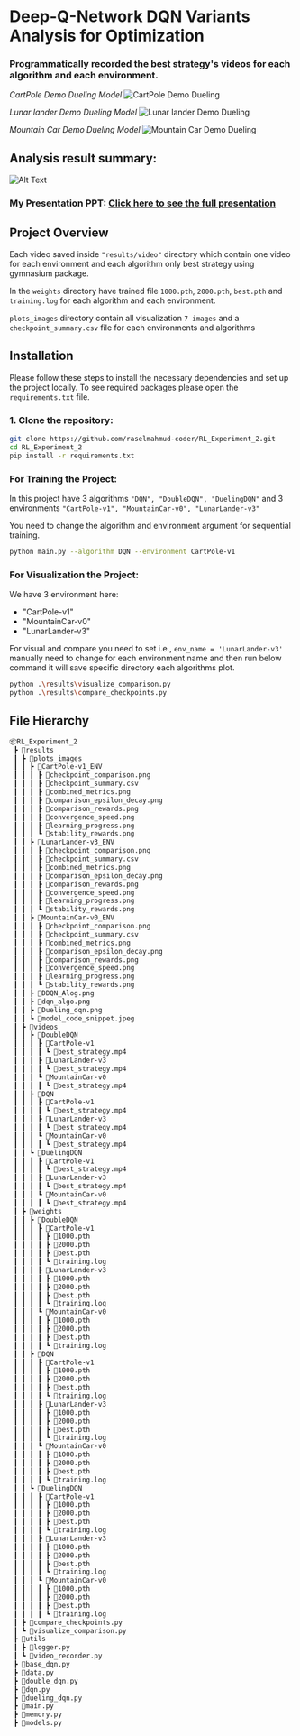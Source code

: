 # Deep-Q-Network DQN Variants Analysis for Optimization

### Programmatically recorded the best strategy's videos for each algorithm and each environment.

*CartPole Demo Dueling Model*
![CartPole Demo Dueling](/Results/videos/DuelingDQN/CartPole-v1/CartPole_best_strategy.gif)

*Lunar lander Demo Dueling Model*
![Lunar lander Demo Dueling](/Results/videos/DuelingDQN/LunarLander-v3/Luner_best_strategy.gif)

*Mountain Car Demo Dueling Model*
![Mountain Car Demo Dueling](/Results/videos/DuelingDQN/MountainCar-v0/Mountain_best_strategy.gif)


## Analysis result summary:
![Alt Text](/Results/summary_result.png)


### My Presentation PPT: [Click here to see the full presentation](https://www.canva.com/design/DAGahDwGwko/1xpOAfOGUGTl46n14YIHnA/view?utm_content=DAGahDwGwko&utm_campaign=designshare&utm_medium=link2&utm_source=uniquelinks&utlId=hdc0cf455e3)

## Project Overview
Each video saved inside `"results/video"` directory which contain one video for each environment and each algorithm only best strategy using gymnasium package.

In the `weights` directory have trained file `1000.pth`, `2000.pth`, `best.pth` and `training.log` for each algorithm and each environment.

`plots_images` directory contain all visualization `7 images` and a `checkpoint_summary.csv` file for each environments and algorithms

## Installation

Please follow these steps to install the necessary dependencies and set up the project locally. To see required packages please open the `requirements.txt` file.

### 1. Clone the repository:

```bash
git clone https://github.com/raselmahmud-coder/RL_Experiment_2.git
cd RL_Experiment_2
pip install -r requirements.txt
```

### For Training the Project:
In this project have 3 algorithms `"DQN", "DoubleDQN", "DuelingDQN"` and 3 environments `"CartPole-v1", "MountainCar-v0", "LunarLander-v3"`

You need to change the algorithm and environment argument for sequential training.

```bash
python main.py --algorithm DQN --environment CartPole-v1     
```

### For Visualization the Project:
We have 3 environment here:
- "CartPole-v1"
- "MountainCar-v0"
- "LunarLander-v3"


For visual and compare you need to set i.e., `env_name = 'LunarLander-v3'` manually need to change for each environment name and then run below command it will save specific directory each algorithms plot.

```bash
python .\results\visualize_comparison.py    
python .\results\compare_checkpoints.py    
```


## File Hierarchy
```bash
📦RL_Experiment_2
 ┣ 📂results
 ┃ ┣ 📂plots_images
 ┃ ┃ ┣ 📂CartPole-v1_ENV
 ┃ ┃ ┃ ┣ 📜checkpoint_comparison.png
 ┃ ┃ ┃ ┣ 📜checkpoint_summary.csv
 ┃ ┃ ┃ ┣ 📜combined_metrics.png
 ┃ ┃ ┃ ┣ 📜comparison_epsilon_decay.png
 ┃ ┃ ┃ ┣ 📜comparison_rewards.png
 ┃ ┃ ┃ ┣ 📜convergence_speed.png
 ┃ ┃ ┃ ┣ 📜learning_progress.png
 ┃ ┃ ┃ ┗ 📜stability_rewards.png
 ┃ ┃ ┣ 📂LunarLander-v3_ENV
 ┃ ┃ ┃ ┣ 📜checkpoint_comparison.png
 ┃ ┃ ┃ ┣ 📜checkpoint_summary.csv
 ┃ ┃ ┃ ┣ 📜combined_metrics.png
 ┃ ┃ ┃ ┣ 📜comparison_epsilon_decay.png
 ┃ ┃ ┃ ┣ 📜comparison_rewards.png
 ┃ ┃ ┃ ┣ 📜convergence_speed.png
 ┃ ┃ ┃ ┣ 📜learning_progress.png
 ┃ ┃ ┃ ┗ 📜stability_rewards.png
 ┃ ┃ ┣ 📂MountainCar-v0_ENV
 ┃ ┃ ┃ ┣ 📜checkpoint_comparison.png
 ┃ ┃ ┃ ┣ 📜checkpoint_summary.csv
 ┃ ┃ ┃ ┣ 📜combined_metrics.png
 ┃ ┃ ┃ ┣ 📜comparison_epsilon_decay.png
 ┃ ┃ ┃ ┣ 📜comparison_rewards.png
 ┃ ┃ ┃ ┣ 📜convergence_speed.png
 ┃ ┃ ┃ ┣ 📜learning_progress.png
 ┃ ┃ ┃ ┗ 📜stability_rewards.png
 ┃ ┃ ┣ 📜DDQN_Alog.png
 ┃ ┃ ┣ 📜dqn_algo.png
 ┃ ┃ ┣ 📜Dueling_dqn.png
 ┃ ┃ ┗ 📜model_code_snippet.jpeg
 ┃ ┣ 📂videos
 ┃ ┃ ┣ 📂DoubleDQN
 ┃ ┃ ┃ ┣ 📂CartPole-v1
 ┃ ┃ ┃ ┃ ┗ 📜best_strategy.mp4
 ┃ ┃ ┃ ┣ 📂LunarLander-v3
 ┃ ┃ ┃ ┃ ┗ 📜best_strategy.mp4
 ┃ ┃ ┃ ┗ 📂MountainCar-v0
 ┃ ┃ ┃ ┃ ┗ 📜best_strategy.mp4
 ┃ ┃ ┣ 📂DQN
 ┃ ┃ ┃ ┣ 📂CartPole-v1
 ┃ ┃ ┃ ┃ ┗ 📜best_strategy.mp4
 ┃ ┃ ┃ ┣ 📂LunarLander-v3
 ┃ ┃ ┃ ┃ ┗ 📜best_strategy.mp4
 ┃ ┃ ┃ ┗ 📂MountainCar-v0
 ┃ ┃ ┃ ┃ ┗ 📜best_strategy.mp4
 ┃ ┃ ┗ 📂DuelingDQN
 ┃ ┃ ┃ ┣ 📂CartPole-v1
 ┃ ┃ ┃ ┃ ┗ 📜best_strategy.mp4
 ┃ ┃ ┃ ┣ 📂LunarLander-v3
 ┃ ┃ ┃ ┃ ┗ 📜best_strategy.mp4
 ┃ ┃ ┃ ┗ 📂MountainCar-v0
 ┃ ┃ ┃ ┃ ┗ 📜best_strategy.mp4
 ┃ ┣ 📂weights
 ┃ ┃ ┣ 📂DoubleDQN
 ┃ ┃ ┃ ┣ 📂CartPole-v1
 ┃ ┃ ┃ ┃ ┣ 📜1000.pth
 ┃ ┃ ┃ ┃ ┣ 📜2000.pth
 ┃ ┃ ┃ ┃ ┣ 📜best.pth
 ┃ ┃ ┃ ┃ ┗ 📜training.log
 ┃ ┃ ┃ ┣ 📂LunarLander-v3
 ┃ ┃ ┃ ┃ ┣ 📜1000.pth
 ┃ ┃ ┃ ┃ ┣ 📜2000.pth
 ┃ ┃ ┃ ┃ ┣ 📜best.pth
 ┃ ┃ ┃ ┃ ┗ 📜training.log
 ┃ ┃ ┃ ┗ 📂MountainCar-v0
 ┃ ┃ ┃ ┃ ┣ 📜1000.pth
 ┃ ┃ ┃ ┃ ┣ 📜2000.pth
 ┃ ┃ ┃ ┃ ┣ 📜best.pth
 ┃ ┃ ┃ ┃ ┗ 📜training.log
 ┃ ┃ ┣ 📂DQN
 ┃ ┃ ┃ ┣ 📂CartPole-v1
 ┃ ┃ ┃ ┃ ┣ 📜1000.pth
 ┃ ┃ ┃ ┃ ┣ 📜2000.pth
 ┃ ┃ ┃ ┃ ┣ 📜best.pth
 ┃ ┃ ┃ ┃ ┗ 📜training.log
 ┃ ┃ ┃ ┣ 📂LunarLander-v3
 ┃ ┃ ┃ ┃ ┣ 📜1000.pth
 ┃ ┃ ┃ ┃ ┣ 📜2000.pth
 ┃ ┃ ┃ ┃ ┣ 📜best.pth
 ┃ ┃ ┃ ┃ ┗ 📜training.log
 ┃ ┃ ┃ ┗ 📂MountainCar-v0
 ┃ ┃ ┃ ┃ ┣ 📜1000.pth
 ┃ ┃ ┃ ┃ ┣ 📜2000.pth
 ┃ ┃ ┃ ┃ ┣ 📜best.pth
 ┃ ┃ ┃ ┃ ┗ 📜training.log
 ┃ ┃ ┗ 📂DuelingDQN
 ┃ ┃ ┃ ┣ 📂CartPole-v1
 ┃ ┃ ┃ ┃ ┣ 📜1000.pth
 ┃ ┃ ┃ ┃ ┣ 📜2000.pth
 ┃ ┃ ┃ ┃ ┣ 📜best.pth
 ┃ ┃ ┃ ┃ ┗ 📜training.log
 ┃ ┃ ┃ ┣ 📂LunarLander-v3
 ┃ ┃ ┃ ┃ ┣ 📜1000.pth
 ┃ ┃ ┃ ┃ ┣ 📜2000.pth
 ┃ ┃ ┃ ┃ ┣ 📜best.pth
 ┃ ┃ ┃ ┃ ┗ 📜training.log
 ┃ ┃ ┃ ┗ 📂MountainCar-v0
 ┃ ┃ ┃ ┃ ┣ 📜1000.pth
 ┃ ┃ ┃ ┃ ┣ 📜2000.pth
 ┃ ┃ ┃ ┃ ┣ 📜best.pth
 ┃ ┃ ┃ ┃ ┗ 📜training.log
 ┃ ┣ 📜compare_checkpoints.py
 ┃ ┗ 📜visualize_comparison.py
 ┣ 📂utils
 ┃ ┣ 📜logger.py
 ┃ ┗ 📜video_recorder.py
 ┣ 📜base_dqn.py
 ┣ 📜data.py
 ┣ 📜double_dqn.py
 ┣ 📜dqn.py
 ┣ 📜dueling_dqn.py
 ┣ 📜main.py
 ┣ 📜memory.py
 ┣ 📜models.py
